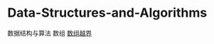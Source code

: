 # Data-Structures-and-Algorithms
数据结构与算法
数组
[数组越界](https://github.com/MarsBryant/Data-Structures-and-Algorithms/blob/master/%E6%95%B0%E7%BB%84/%E6%95%B0%E7%BB%84%E8%B6%8A%E7%95%8C.md) 
